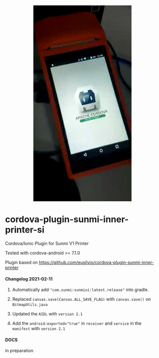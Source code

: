 <p align="center">
    <img src="animate.gif" />
</p>

# cordova-plugin-sunmi-inner-printer-si
Cordova/Ionic Plugin for Sunmi V1 Printer

Tested with cordova-android >= 7.1.0

Plugin based on https://github.com/eusilvio/cordova-plugin-sunmi-inner-printer

#### Changelog 2021-02-11


1. Automatically add `"com.sunmi:sunmiui:latest.release"` into gradle.

2. Replaced `canvas.save(Canvas.ALL_SAVE_FLAG)` with `canvas.save()` on `BitmapUtils.java`

3. Updated the `AIDL` with `version 2.1`

4. Add the `android:exported="true"` in `receiver` and `service` in the `manifest` with `version 2.1`


#### DOCS

in preparation